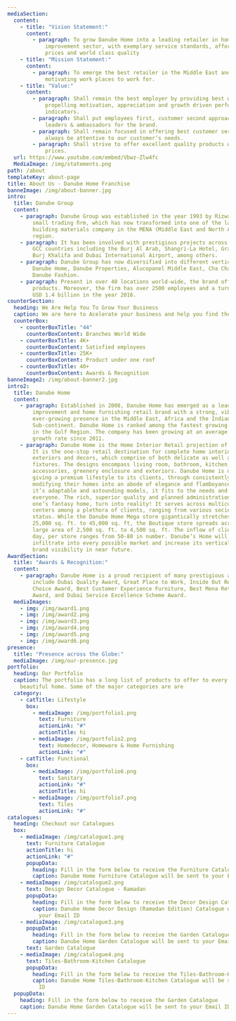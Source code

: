 ```yaml
---
mediaSection:
  content:
    - title: "Vision Statement:"
      content:
        - paragraph: To grow Danube Home into a leading retailer in home furnishing &
            improvement sector, with exemplary service standards, affordable
            prices and world class quality
    - title: "Mission Statement:"
      content:
        - paragraph: To emerge the best retailer in the Middle East and remain the most
            motivating work places to work for.
    - title: "Value:"
      content:
        - paragraph: Shall remain the best employer by providing best work culture
            propelling motivation, appreciation and growth driven performance
            indicators.
        - paragraph: Shall put employees first, customer second approach to groom future
            leaders & ambassadors for the brand.
        - paragraph: Shall remain focused in offering best customer service standards and
            always be attentive to our customer’s needs.
        - paragraph: Shall strive to offer excellent quality products with affordable
            prices.
  url: https://www.youtube.com/embed/Vbwz-Zlw4fc
  MediaImage: /img/statements.png
path: /about
templateKey: about-page
title: About Us - Danube Home Franchise
banneImage: /img/about-banner.jpg
intro:
  title: Danube Group
  content:
    - paragraph: Danube Group was established in the year 1993 by Rizwan Sajan as a
        small trading ﬁrm, which has now transformed into one of the largest
        building materials company in the MENA (Middle East and North Africa)
        region.
    - paragraph: It has been involved with prestigious projects across UAE, and other
        GCC countries including the Burj Al Arab, Shangri-La Hotel, Grand Hyatt,
        Burj Khalifa and Dubai International Airport, among others.
    - paragraph: Danube Group has now diversified into different verticals including
        Danube Home, Danube Properties, Alucopanel Middle East, Cha Cha Chai and
        Danube Fashion.
    - paragraph: Present in over 40 locations world-wide, the brand offers over 25,000
        products. Moreover, the firm has over 2500 employees and a turnover of
        USD 1.4 billion in the year 2016.
counterSection:
  heading: We Are Help You To Grow Your Business
  caption: We are here to Acelerate your business and help you find the way.
  counterBox:
    - counterBoxTitle: "44"
      counterBoxContent: Branches World Wide
    - counterBoxTitle: 4K+
      counterBoxContent: Satisfied employees
    - counterBoxTitle: 25K+
      counterBoxContent: Product under one roof
    - counterBoxTitle: 40+
      counterBoxContent: Awards & Recognition
banneImage2: /img/about-banner2.jpg
intro2:
  title: Danube Home
  content:
    - paragraph: Established in 2008, Danube Home has emerged as a leading home
        improvement and home furnishing retail brand with a strong, vibrant, and
        ever-growing presence in the Middle East, Africa and the Indian
        Sub-continent. Danube Home is ranked among the fastest growing retailers
        in the Gulf Region. The company has been growing at an average of 25%
        growth rate since 2011.
    - paragraph: Danube Home is the Home Interior Retail projection of Danube Group.
        It is the one-stop retail destination for complete home interiors,
        exteriors and decors, which comprise of both delicate as well as hard
        fixtures. The designs encompass living room, bathroom, kitchen, lighting
        accessories, greenery enclosure and exteriors. Danube Home is devoted to
        giving a premium lifestyle to its clients, through consistently
        modifying their homes into an abode of elegance and flamboyance. With
        it’s adaptable and astounding models, it fits to the needs and tastes of
        everyone. The rich, superior quality and planned administrations make
        one’s fantasy home, turn into reality! It serves across multicultural
        centers among a plethora of clients, ranging from various societal
        status. While the Danube Home Mega store gigantically stretches between
        25,000 sq. ft. to 45,000 sq. ft, the Boutique store spreads across a
        large area of 2,500 sq. ft. to 4,500 sq. ft. The inflow of clients per
        day, per store ranges from 50-80 in number. Danube’s Home will probably
        infiltrate into every possible market and increase its verticals and
        brand visibility in near future.
AwardSection:
  title: "Awards & Recognition:"
  content:
    - paragraph: Danube Home is a proud recipient of many prestigious awards, which
        include Dubai Quality Award, Great Place to Work, Inside Out Reader’s
        Choice Award, Best Customer Experience Furniture, Best Mena Retail Brand
        Award, and Dubai Service Excellence Scheme Award.
  mediaImages:
    - img: /img/award1.png
    - img: /img/award2.png
    - img: /img/award3.png
    - img: /img/award4.png
    - img: /img/award5.png
    - img: /img/award6.png
presence:
  title: "Presence across the Globe:"
  mediaImage: /img/our-presence.jpg
portfolio:
  heading: Our Portfolio
  caption: The portfolio has a long list of products to offer to every aspect of a
    beautiful home. Some of the major categories are are
  category:
    - catTitle: Lifestyle
      box:
        - mediaImage: /img/portfolio1.png
          text: Furniture
          actionLink: "#"
          actionTitle: hi
        - mediaImage: /img/portfolio2.png
          text: Homedecor, Homeware & Home Furnishing
          actionLink: "#"
    - catTitle: Functional
      box:
        - mediaImage: /img/portfolio6.png
          text: Sanitary
          actionLink: "#"
          actionTitle: hi
        - mediaImage: /img/portfolio7.png
          text: Tiles
          actionLink: "#"
catalogues:
  heading: Checkout our Catalogues
  box:
    - mediaImage: /img/catalogue1.png
      text: Furniture Catalogue
      actionTitle: hi
      actionLink: "#"
      popupData:
        heading: Fill in the form below to receive the Furniture Catalogue
        caption: Danube Home Furniture Catalogue will be sent to your Email ID
    - mediaImage: /img/catalogue2.png
      text: Design Decor Catalogue - Ramadan
      popupData:
        heading: Fill in the form below to receive the Decor Design Catalogue
        caption: Danube Home Decor Design (Ramadan Edition) Catalogue will be sent to
          your Email ID
    - mediaImage: /img/catalogue3.png
      popupData:
        heading: Fill in the form below to receive the Garden Catalogue
        caption: Danube Home Garden Catalogue will be sent to your Email ID
      text: Garden Catalogue
    - mediaImage: /img/catalogue4.png
      text: Tiles-Bathroom-Kitchen Catalogue
      popupData:
        heading: Fill in the form below to receive the Tiles-Bathroom-Kitchen Catalogue
        caption: Danube Home Tiles-Bathroom-Kitchen Catalogue will be sent to your Email
          ID
  popupData:
    heading: Fill in the form below to receive the Garden Catalogue
    caption: Danube Home Garden Catalogue will be sent to your Email ID
---
```

